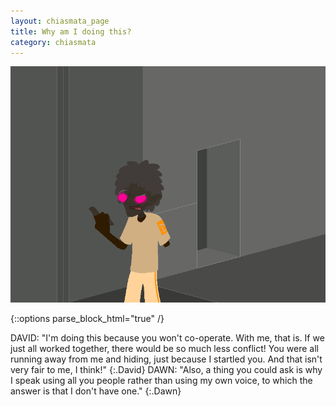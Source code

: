 ```yaml
---
layout: chiasmata_page
title: Why am I doing this?
category: chiasmata
---
```


![142](/chiasmata/images/narrative/141.png)

{::options parse_block_html="true" /}
<div class="dialogue">
DAVID: "<span class="Anders">I'm doing this because you won't co-operate. With me, that is. If we just all worked together, there would be so much less conflict! You were all running away from me and hiding, just because I startled you. And that isn't very fair to me, I think!</span>" 
{:.David}
DAWN: "<span class="Anders">Also, a thing you could ask is why I speak using all you people rather than using my own voice, to which the answer is that I don't have one.</span>" 
{:.Dawn}
</div>